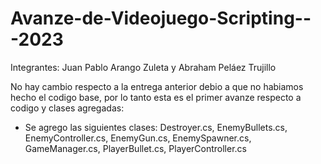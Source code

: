 # Avanze-de-Videojuego-Scripting---2023
Integrantes: Juan Pablo Arango Zuleta y Abraham Peláez Trujillo

No hay cambio respecto a la entrega anterior debio a que no habiamos hecho el codigo base,
por lo tanto esta es el primer avanze respecto a codigo y clases agregadas:

- Se agrego las siguientes clases:
Destroyer.cs, EnemyBullets.cs, EnemyController.cs, EnemyGun.cs, EnemySpawner.cs, GameManager.cs,
PlayerBullet.cs, PlayerController.cs 
